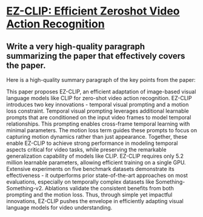 # [EZ-CLIP: Efficient Zeroshot Video Action Recognition](https://arxiv.org/abs/2312.08010)

## Write a very high-quality paragraph summarizing the paper that effectively covers the paper.

 Here is a high-quality summary paragraph of the key points from the paper:

This paper proposes EZ-CLIP, an efficient adaptation of image-based visual language models like CLIP for zero-shot video action recognition. EZ-CLIP introduces two key innovations - temporal visual prompting and a motion loss constraint. Temporal visual prompting leverages additional learnable prompts that are conditioned on the input video frames to model temporal relationships. This prompting enables cross-frame temporal learning with minimal parameters. The motion loss term guides these prompts to focus on capturing motion dynamics rather than just appearance. Together, these enable EZ-CLIP to achieve strong performance in modeling temporal aspects critical for video tasks, while preserving the remarkable generalization capability of models like CLIP. EZ-CLIP requires only 5.2 million learnable parameters, allowing efficient training on a single GPU. Extensive experiments on five benchmark datasets demonstrate its effectiveness - it outperforms prior state-of-the-art approaches on most evaluations, especially on temporally complex datasets like Something-Something-v2. Ablations validate the consistent benefits from both prompting and the motion loss. Thus, through simple yet impactful innovations, EZ-CLIP pushes the envelope in efficiently adapting visual language models for video understanding.

